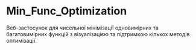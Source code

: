 # Min_Func_Optimization
Веб-застосунок для чисельної мінімізації одновимірних та багатовимірних функцій з візуалізацією та підтримкою кількох методів оптимізації.
